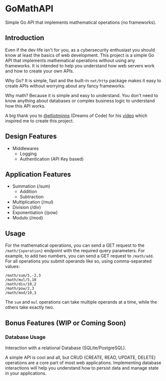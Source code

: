 # GoMathAPI

Simple Go API that implements mathematical operations (no frameworks).

## Introduction

Even if the dev life isn't for you, as a cybersecurity enthusiast you should know at least the basics of web development. This project is a simple Go API that implements mathematical operations without using any frameworks. It is intended to help you understand how web servers work and how to create your own APIs.

Why Go? It is simple, fast and the built-in `net/http` package makes it easy to create APIs without worrying about any fancy frameworks.

Why math? Because it is simple and easy to understand. You don't need to know anything about databases or complex business logic to understand how this API works.

A big thank you to [@elliotminns](https://github.com/elliottminns) (Dreams of Code) for his [video](https://youtu.be/H7tbjKFSg58?si=hep2W0kGxAUFcZ--) which inspired me to create this project.

## Design Features

-   Middlewares
    -   Logging
    -   Authentication (API Key based)

## Application Features

-   Summation (/sum)
    -   Addition
    -   Subtraction
-   Multiplication (/mul)
-   Division (/div)
-   Exponentiation (/pow)
-   Modulo (/mod)

## Usage

For the mathematical operations, you can send a GET request to the `/math/{operation}` endpoint with the required query parameters. For example, to add two numbers, you can send a GET request to `/math/add`. For all operations you submit operands like so, using comma-separated values:

```
/math/sum/5,-2,3
/math/mul/5,10
/math/div/10,2
/math/pow/2,3
/math/mod/10,3
```

The `sum` and `mul` operations can take multiple operands at a time, while the others take exactly two.

## Bonus Features (WIP or Coming Soon)

### Database Usage

Interaction with a relational Database (SQLite/PostgreSQL).

A simple API is cool and all, but CRUD (CREATE, READ, UPDATE, DELETE) operations are a core part of most web applications. Implementing database interactions will help you understand how to persist data and manage state in your applications.
